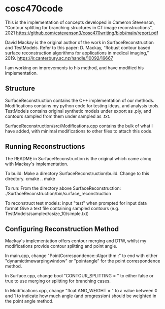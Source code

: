 # cosc470code

This is the implementation of concepts developed in 
Cameron Stevenson, "Contour splitting for branching structures in CT image reconstructions", 2021
https://github.com/cstevenson3/cosc470writing/blob/main/report.pdf

David Mackay is the original author of the work in SurfaceReconstruction and TestModels. Refer to this paper:
D. Mackay, “Robust contour based surface reconstruction algorithms for applications
in medical imaging,” 2019.
https://ir.canterbury.ac.nz/handle/10092/16667

I am working on improvements to his method, and have modified his implementation.

## Structure
SurfaceReconstruction contains the C++ implementation of our methods.
Modifications contains my python code for testing ideas, and analysis tools.
TestModels contains original synthetic models under export as .ply, and contours sampled from them under sampled as .txt.

SurfaceReconstruction/src/Modifications.cpp contains the bulk of what I have added, with minimal modifications to other files to attach this code.

## Running Reconstructions

The README in SurfaceReconstruction is the original which came along with Mackay's implementation.

To build:
Make a directory SurfaceReconstruction/build.
Change to this directory.
cmake ..
make

To run:
From the directory above SurfaceReconstruction:
./SurfaceReconstruction/bin/surface_reconstruction

To reconstruct test models:
input "test" when prompted for input data format
Give a text file containing sampled contours (e.g. TestModels/sampled/csize_10/simple.txt)

## Configuring Reconstruction Method

Mackay's implementation offers contour merging and DTW, whilst my modifications provide contour splitting and point angle.

In main.cpp, change "PointCorrespondence::Algorithm::" to end with either "dynamictimewarpingwindow" or "pointangle" for the point correspondence method.

In Surface.cpp, change bool "CONTOUR_SPLITTING = " to either false or true to use merging or splitting for branching cases.

In Modifications.cpp, change "float ANG_WEIGHT = " to a value between 0 and 1 to indicate how much angle (and progression) should be weighted in the point angle method.